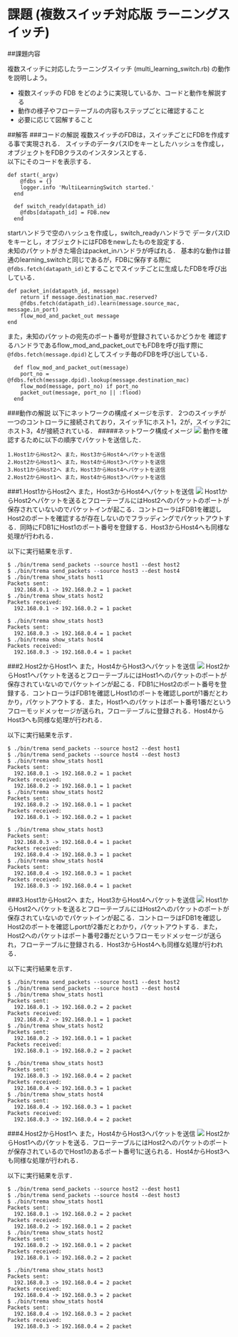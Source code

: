 # 課題 (複数スイッチ対応版 ラーニングスイッチ)
##課題内容

複数スイッチに対応したラーニングスイッチ (multi_learning_switch.rb) の動作を説明しよう。

* 複数スイッチの FDB をどのように実現しているか、コードと動作を解説する
* 動作の様子やフローテーブルの内容もステップごとに確認すること
* 必要に応じて図解すること

##解答
###コードの解説
複数スイッチのFDBは，スイッチごとにFDBを作成する事で実現される．
スイッチのデータパスIDをキーとしたハッシュを作成し，オブジェクトをFDBクラスのインスタンスとする．  
以下にそのコードを表示する．

```
def start(_argv)
    @fdbs = {}
    logger.info 'MultiLearningSwitch started.'
  end

  def switch_ready(datapath_id)
    @fdbs[datapath_id] = FDB.new
  end
```
startハンドラで空のハッシュを作成し，switch\_readyハンドラで
データパスIDをキーとし，オブジェクトにはFDBをnewしたものを設定する．  
未知のパケットがきた場合はpacket\_inハンドラが呼ばれる．
基本的な動作は普通のlearning\_switchと同じであるが，FDBに保存する際に`@fdbs.fetch(datapath_id)`とすることでスイッチごとに生成したFDBを呼び出している．

```
def packet_in(datapath_id, message)
    return if message.destination_mac.reserved?
    @fdbs.fetch(datapath_id).learn(message.source_mac, message.in_port)
    flow_mod_and_packet_out message
end
```

また，未知のパケットの宛先のポート番号が登録されているかどうかを
確認するハンドラであるflow\_mod\_and\_packet\_outでもFDBを呼び指す際に``@fdbs.fetch(message.dpid)``としてスイッチ毎のFDBを呼び出している．

```
  def flow_mod_and_packet_out(message)
    port_no = @fdbs.fetch(message.dpid).lookup(message.destination_mac)
    flow_mod(message, port_no) if port_no
    packet_out(message, port_no || :flood)
  end
```

###動作の解説
以下にネットワークの構成イメージを示す．
2つのスイッチが一つのコントローラに接続されており，スイッチ1にホスト1，2が，スイッチ2にホスト3，4が接続されている．
#####ネットワーク構成イメージ
![](image/image1.png)
動作を確認するために以下の順序でパケットを送信した．

```
1.Host1からHost2へ また，Host3からHost4へパケットを送信
2.Host2からHost1へ また，Host4からHost3へパケットを送信
3.Host1からHost2へ また，Host3からHost4へパケットを送信
2.Host2からHost1へ また，Host4からHost3へパケットを送信
```
###1.Host1からHost2へ また，Host3からHost4へパケットを送信
![](image/image2.png)
Host1からHost2へパケットを送るとフローテーブルにはHost2へのパケットのポートが保存されていないのでパケットインが起こる．コントローラはFDB1を確認しHost2のポートを確認するが存在しないのでフラッディングでパケットアウトする．同時にFDB1にHost1のポート番号を登録する．Host3からHost4へも同様な処理が行われる．

以下に実行結果を示す．
```
$ ./bin/trema send_packets --source host1 --dest host2
$ ./bin/trema send_packets --source host3 --dest host4
$ ./bin/trema show_stats host1
Packets sent:
  192.168.0.1 -> 192.168.0.2 = 1 packet
$ ./bin/trema show_stats host2
Packets received:
  192.168.0.1 -> 192.168.0.2 = 1 packet
  
$ ./bin/trema show_stats host3
Packets sent:
  192.168.0.3 -> 192.168.0.4 = 1 packet
$ ./bin/trema show_stats host4
Packets received:
  192.168.0.3 -> 192.168.0.4 = 1 packet
```
###2.Host2からHost1へ また，Host4からHost3へパケットを送信
![](image/image3.png)
Host2からHost1へパケットを送るとフローテーブルにはHost1へのパケットのポートが保存されていないのでパケットインが起こる．FDB1にHost2のポート番号を登録する．コントローラはFDB1を確認しHost1のポートを確認しportが1番だとわかり，パケットアウトする．また，Host1へのパケットはポート番号1番だというフローモッドメッセージが送られ，フローテーブルに登録される．Host4からHost3へも同様な処理が行われる．

以下に実行結果を示す．
```
$ ./bin/trema send_packets --source host2 --dest host1
$ ./bin/trema send_packets --source host4 --dest host3
$ ./bin/trema show_stats host1
Packets sent:
  192.168.0.1 -> 192.168.0.2 = 1 packet
Packets received:
  192.168.0.2 -> 192.168.0.1 = 1 packet
$ ./bin/trema show_stats host2
Packets sent:
  192.168.0.2 -> 192.168.0.1 = 1 packet
Packets received:
  192.168.0.1 -> 192.168.0.2 = 1 packet
  
$ ./bin/trema show_stats host3
Packets sent:
  192.168.0.3 -> 192.168.0.4 = 1 packet
Packets received:
  192.168.0.4 -> 192.168.0.3 = 1 packet
$ ./bin/trema show_stats host4
Packets sent:
  192.168.0.4 -> 192.168.0.3 = 1 packet
Packets received:
  192.168.0.3 -> 192.168.0.4 = 1 packet
```

###3.Host1からHost2へ また，Host3からHost4へパケットを送信
![](image/image4.png)
Host1からHost2へパケットを送るとフローテーブルにはHost2へのパケットのポートが保存されていないのでパケットインが起こる．コントローラはFDB1を確認しHost2のポートを確認しportが2番だとわかり，パケットアウトする．また，Host2へのパケットはポート番号2番だというフローモッドメッセージが送られ，フローテーブルに登録される．Host3からHost4へも同様な処理が行われる．

以下に実行結果を示す．

```
$ ./bin/trema send_packets --source host1 --dest host2
$ ./bin/trema send_packets --source host3 --dest host4
$ ./bin/trema show_stats host1
Packets sent:
  192.168.0.1 -> 192.168.0.2 = 2 packet
Packets received:
  192.168.0.2 -> 192.168.0.1 = 1 packet
$ ./bin/trema show_stats host2
Packets sent:
  192.168.0.2 -> 192.168.0.1 = 1 packet
Packets received:
  192.168.0.1 -> 192.168.0.2 = 2 packet
  
$ ./bin/trema show_stats host3
Packets sent:
  192.168.0.3 -> 192.168.0.4 = 2 packet
Packets received:
  192.168.0.4 -> 192.168.0.3 = 1 packet
$ ./bin/trema show_stats host4
Packets sent:
  192.168.0.4 -> 192.168.0.3 = 1 packet
Packets received:
  192.168.0.3 -> 192.168.0.4 = 2 packet
```

###4.Host2からHost1へ また，Host4からHost3へパケットを送信
![](image/image5.png)
Host2からHost1へのパケットを送る．フローテーブルにはHost2へのパケットのポートが保存されているのでHost1のあるポート番号1に送られる．Host4からHost3へも同様な処理が行われる．

以下に実行結果を示す．

```
$ ./bin/trema send_packets --source host2 --dest host1
$ ./bin/trema send_packets --source host4 --dest host3
$ ./bin/trema show_stats host1
Packets sent:
  192.168.0.1 -> 192.168.0.2 = 2 packet
Packets received:
  192.168.0.2 -> 192.168.0.1 = 2 packet
$ ./bin/trema show_stats host2
Packets sent:
  192.168.0.2 -> 192.168.0.1 = 2 packet
Packets received:
  192.168.0.1 -> 192.168.0.2 = 2 packet
  
$ ./bin/trema show_stats host3
Packets sent:
  192.168.0.3 -> 192.168.0.4 = 2 packet
Packets received:
  192.168.0.4 -> 192.168.0.3 = 2 packet
$ ./bin/trema show_stats host4
Packets sent:
  192.168.0.4 -> 192.168.0.3 = 2 packet
Packets received:
  192.168.0.3 -> 192.168.0.4 = 2 packet
```